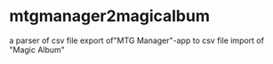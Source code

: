 # mtgmanager2magicalbum
a parser of csv file export of"MTG Manager"-app to csv file import of "Magic Album"
